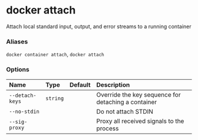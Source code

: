 # docker attach

<!---MARKER_GEN_START-->
Attach local standard input, output, and error streams to a running container

### Aliases

`docker container attach`, `docker attach`

### Options

| Name            | Type     | Default | Description                                         |
|:----------------|:---------|:--------|:----------------------------------------------------|
| `--detach-keys` | `string` |         | Override the key sequence for detaching a container |
| `--no-stdin`    |          |         | Do not attach STDIN                                 |
| `--sig-proxy`   |          |         | Proxy all received signals to the process           |


<!---MARKER_GEN_END-->

